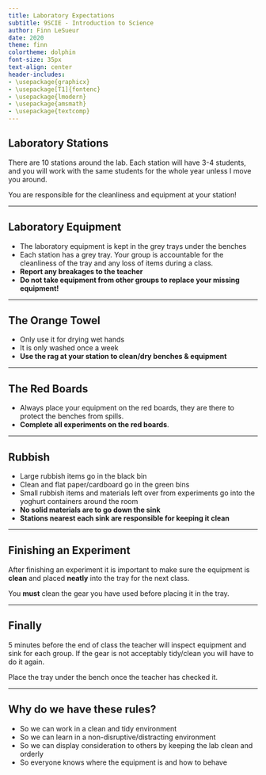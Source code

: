 ```yaml
---
title: Laboratory Expectations
subtitle: 9SCIE - Introduction to Science
author: Finn LeSueur
date: 2020
theme: finn
colortheme: dolphin
font-size: 35px
text-align: center
header-includes:
- \usepackage{graphicx}
- \usepackage[T1]{fontenc}
- \usepackage{lmodern}
- \usepackage{amsmath}
- \usepackage{textcomp}
---
```


## Laboratory Stations

There are 10 stations around the lab. Each station will have 3-4 students, and you will work with the same students for the whole year unless I move you around.

You are responsible for the cleanliness and equipment at your station!

---

## Laboratory Equipment

- The laboratory equipment is kept in the grey trays under the benches
- Each station has a grey tray. Your group is accountable for the cleanliness of the tray and any loss of items during a class.
- __Report any breakages to the teacher__
- __Do not take equipment from other groups to replace your missing equipment!__

---

## The Orange Towel

- Only use it for drying wet hands
- It is only washed once a week
- __Use the rag at your station to clean/dry benches & equipment__

---

## The Red Boards

- Always place your equipment on the red boards, they are there to protect the benches from spills.
- __Complete all experiments on the red boards__.

---

## Rubbish

- Large rubbish items go in the black bin
- Clean and flat paper/cardboard go in the green bins
- Small rubbish items and materials left over from experiments go into the yoghurt containers around the room
- __No solid materials are to go down the sink__
- __Stations nearest each sink are responsible for keeping it clean__

---

## Finishing an Experiment

After finishing an experiment it is important to make sure the equipment is __clean__ and placed __neatly__ into the tray for the next class.

You __must__ clean the gear you have used before placing it in the tray.

---

## Finally

5 minutes before the end of class the teacher will inspect equipment and sink for each group. If the gear is not acceptably tidy/clean you will have to do it again.

Place the tray under the bench once the teacher has checked it.

---

## Why do we have these rules?

- So we can work in a clean and tidy environment
- So we can learn in a non-disruptive/distracting environment
- So we can display consideration to others by keeping the lab clean and orderly
- So everyone knows where the equipment is and how to behave